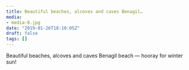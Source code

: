 ```yaml
---
title: Beautiful beaches, alcoves and caves Benagil…
media:
- media-0.jpg
date: "2019-01-26T18:10:05Z"
draft: false
tags: []
---
```

Beautiful beaches, alcoves and caves Benagil beach — hooray for winter sun\!
